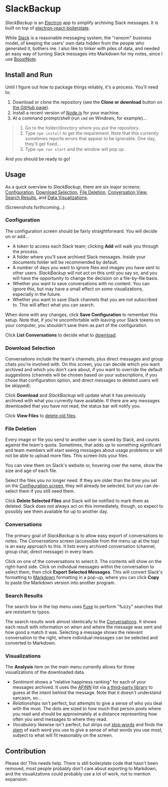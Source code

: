 # SlackBackup

*SlackBackup* is an [Electron](https://electronjs.org/) app to simplify archiving Slack messages.  It is built on top of [electron-react-boilerplate](https://github.com/chentsulin/electron-react-boilerplate).

While [Slack](https://slack.com/) is a reasonable messaging system, the "ransom" business model, of keeping the users' own data hidden from the people who generated it, bothers me.  I also like to tinker with piles of data, and needed an easy way of turning Slack messages into Markdown for my notes, since I use [BoostNote](https://boostnote.io/).

## Install and Run

Until I figure out how to package things reliably, it's a process.  You'll need to:

 1. Download or clone the repository (see the **Clone or download** button on [the GitHub page](https://github.com/jcolag/SlackBackup)).
 1. Install a recent version of [Node.js](https://nodejs.org/en/) for your machine.
 1. At a command prompt/shell (run `cmd` on Windows, for example)...

 > 1. Go to the folder/directory where you put the repository.
 > 1. Type `npm install` to get the requirement.  Note that this currently sometimes reports errors that appear to be ignorable.  One day, they'll get fixed...
 > 1. Type `npm run start` and the window will pop up.

And you should be ready to go!

## Usage

As a quick overview to *SlackBackup*, there are six major screens:  [Configuration](#configuration), [Download Selection](#download-selection), [File Deletion](#file-deletion), [Conversation View](#conversations), [Search Results](#search-results), and [Data Visualizations](#visualizations).

(Screenshots forthcoming...)

### Configuration

The configuration screen should be fairly straightforward.  You will decide on or add...

* A token to access each Slack team; clicking **Add** will walk you through the process.
* A folder where you'll save archived Slack messages.  Inside your documents folder will be recommended by default.
* A number of days you want to ignore files and images you have sent to other users.  *SlackBackup* will not act on this until you say so, and you will have the opportunity to change the decision on a file-by-file basis.
* Whether you want to save conversations with no content.  You can ignore this, but may have a small effect on some visualizations, especially in the future.
* Whether you want to save Slack channels that you are not subscribed to.  This will affect what you can search.

When done with any changes, click **Save Configuration** to remember this setup.  Note that, if you're uncomfortable with leaving your Slack tokens on your computer, you shouldn't save them as part of the configuration.

Click **List Conversations** to decide what to [download](#download-selection).

### Download Selection

Conversations include the team's channels, plus direct messages and group chats you're involved with.  On this screen, you can decide which you want archived and which you don't care about, if you want to override the default suggestions (channels will be chosen based on your subscriptions, if you chose that configuration option, and direct messages to deleted users will be skipped).

Click **Download** and *SlackBackup* will update what it has previously archived with what you currently have available.  If there are any messages downloaded that you have not read, the status bar will notify you.

Click **View Files** to [delete old files](#file-deletion).

### File Deletion

Every image or file you send to another user is saved by Slack, and counts against the team's quota.  Sometimes, that adds up to something significant and team members will start seeing messages about usage problems or will not be able to upload more files.  This screen lists your files.

You can view them on Slack's website or, hovering over the name, show the size and age of each file.

Select the files you no longer need.  If they are older than the time you set on the [Configuration screen](#configuration), they will already be selected, but you can de-select them if you still need them.

Click **Delete Selected Files** and Slack will be notified to mark them as deleted.  Slack does not always act on this immediately, though, so expect to possibly see them available for up to another day.

### Conversations

The primary goal of *SlackBackup* is to allow easy export of conversations to notes.  The *Conversations* screen (accessible from the menu up at the top) is an easy approach to this.  It lists every archived conversation (channel, group chat, direct message) in every team.

Click on one of the conversations to select it.  The contents will show on the right-hand side.  Click on individual messages within the conversation to select them, then click **Export Selected Messages**.  This will convert Slack's formatting to [Markdown](https://daringfireball.net/projects/markdown/) formatting in a pop-up, where you can click **Copy** to paste the Markdown version into another program.

### Search Results

The search box in the top menu uses [Fuse](http://fusejs.io/) to perform "fuzzy" searches that are resistant to typos.

The search results work almost identically to the [Conversations](#conversations).  It shows each result with information on when and where the message was sent and how good a match it was.  Selecting a message shows the relevant conversation to the right, where individual messages can be selected and converted to Markdown.

### Visualizations

The **Analysis** item on the main menu currently allows for three visualizations of the downloaded data.

* *Sentiment* shows a "relative happiness ranking" for each of your messages archived.  It uses the [AFINN](http://www2.imm.dtu.dk/pubdb/views/publication_details.php?id=6010) list via [a third-party library](https://github.com/thisandagain/sentiment) to guess at the intent behind the message.  Note that it doesn't understand sarcasm, so...
* *Relationships* isn't perfect, but attempts to give a sense of who you deal with the most.  The dots are sized to how much that person posts where you read and should be approximately at a distance representing how often you send messages to where they read.
* *Vocabulary* likewise isn't perfect, but strips out [stop words](https://en.wikipedia.org/wiki/Stop_words) and finds the [stem](https://en.wikipedia.org/wiki/Stemming) of each word you use to give a sense of what words you use most, subject to what will fit reasonably on the screen.

## Contribution

Please do!  This needs help.  There is still boilerplate code that hasn't been removed, most people probably don't care about exporting to Markdown, and the visualizations could probably use a lot of work, not to mention expansion.
